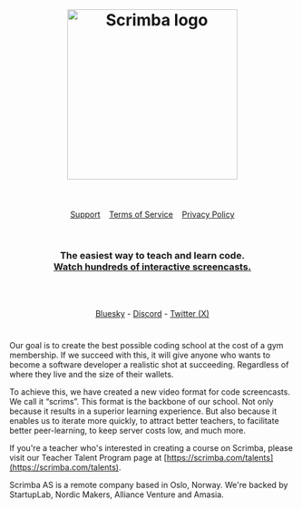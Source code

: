 <br>
<h1 align="center">
	<a href="https://scrimba.com/"><img src="https://i.postimg.cc/gJM8Kz8p/logo-long.png" width="300" alt="Scrimba logo"></a>
	<br>
<br>
</h1>

<p align="center">
  <a href="http://scrimba.com/help">Support</a>&nbsp;&nbsp;&nbsp;
  <a href="http://scrimba.com/terms-of-service">Terms of Service</a>&nbsp;&nbsp;&nbsp;
  <a href="http://scrimba.com/privacy">Privacy Policy</a>
</p>

<br>

<h3 align="center">
	The easiest way to teach and learn code.
	<br>
	<a href="https://scrimba.com/">Watch hundreds of interactive screencasts.</a>
</h3>

<br>
<br>

<p align="center">
<a href="https://bsky.app/profile/scrimba.bsky.social">Bluesky</a> - <a href="https://scrimba.com/discord">Discord</a> - <a href="https://x.com/scrimba">Twitter (X)</a>
</p>

<h1 align="center"></h1>

Our goal is to create the best possible coding school at the cost of a gym membership. If we succeed with this, it will give anyone who wants to become a software developer a realistic shot at succeeding. Regardless of where they live and the size of their wallets.

To achieve this, we have created a new video format for code screencasts. We call it “scrims”. This format is the backbone of our school. Not only because it results in a superior learning experience. But also because it enables us to iterate more quickly, to attract better teachers, to facilitate better peer-learning, to keep server costs low, and much more.

If you're a teacher who's interested in creating a course on Scrimba, please visit our Teacher Talent Program page at  [https://scrimba.com/talents](https://scrimba.com/talents).

Scrimba AS is a remote company based in Oslo, Norway. We're backed by StartupLab, Nordic Makers, Alliance Venture and Amasia.
